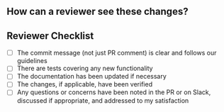 ## How can a reviewer see these changes?



## Reviewer Checklist

- [ ] The commit message (not just PR comment) is clear and follows our
  guidelines
- [ ] There are tests covering any new functionality
- [ ] The documentation has been updated if necessary
- [ ] The changes, if applicable, have been verified
- [ ] Any questions or concerns have been noted in the PR or on Slack,
  discussed if appropriate, and addressed to my satisfaction
